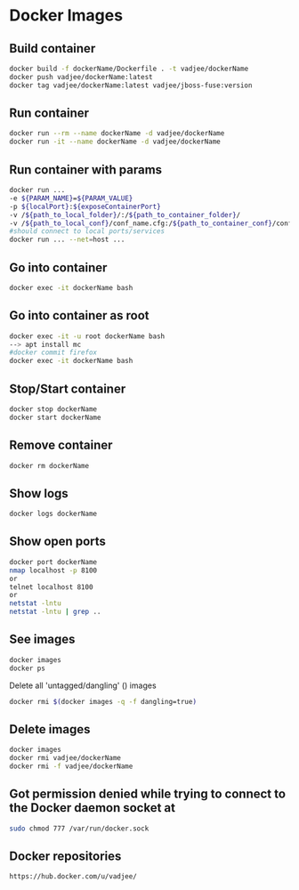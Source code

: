 Docker Images
=====

Build container
-----
```sh
docker build -f dockerName/Dockerfile . -t vadjee/dockerName
docker push vadjee/dockerName:latest
docker tag vadjee/dockerName:latest vadjee/jboss-fuse:version
```

Run container
-----
```sh
docker run --rm --name dockerName -d vadjee/dockerName
docker run -it --name dockerName -d vadjee/dockerName
```

Run container with params
-----
```sh
docker run ... 
-e ${PARAM_NAME}=${PARAM_VALUE}
-p ${localPort}:${exposeContainerPort} 
-v /${path_to_local_folder}/:/${path_to_container_folder}/
-v /${path_to_local_conf}/conf_name.cfg:/${path_to_container_conf}/conf_name.cfg
#should connect to local ports/services
docker run ... --net=host ...
```

Go into container
-----
```sh
docker exec -it dockerName bash
```
Go into container as root
-----
```sh
docker exec -it -u root dockerName bash
--> apt install mc 
#docker commit firefox
docker exec -it dockerName bash
```

Stop/Start container
-----
```sh
docker stop dockerName
docker start dockerName
```
Remove container
-----
```sh
docker rm dockerName
```

Show logs
-----
```sh
docker logs dockerName
```

Show open ports
-----
```sh
docker port dockerName
nmap localhost -p 8100
or
telnet localhost 8100
or
netstat -lntu
netstat -lntu | grep ..
```

See images
-----
```sh
docker images
docker ps
```

Delete all 'untagged/dangling' (<none>) images
```sh
docker rmi $(docker images -q -f dangling=true)
```
Delete images
-----
```sh
docker images
docker rmi vadjee/dockerName
docker rmi -f vadjee/dockerName
```

Got permission denied while trying to connect to the Docker daemon socket at
-----
```sh
sudo chmod 777 /var/run/docker.sock
```

Docker repositories
-----
```sh
https://hub.docker.com/u/vadjee/
```


